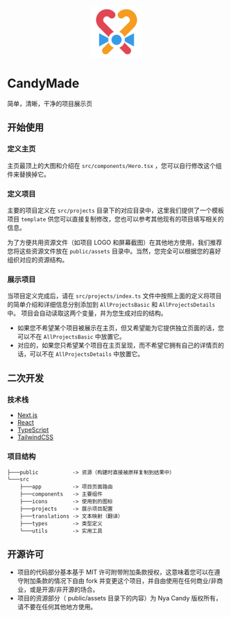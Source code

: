 <div align="center">

<img src="./public/assets/logos/candymade.svg" width="120" height="120" alt="CandyMade Logo"/>

</div>

# CandyMade

简单，清晰，干净的项目展示页

## 开始使用

### 定义主页

主页最顶上的大图和介绍在 `src/components/Hero.tsx` ，您可以自行修改这个组件来替换掉它。

### 定义项目

主要的项目定义在 `src/projects` 目录下的对应目录中，这里我们提供了一个模板项目 `template` 供您可以直接复制修改，您也可以参考其他现有的项目填写相关的信息。

为了方便共用资源文件（如项目 LOGO 和屏幕截图）在其他地方使用，我们推荐您将这些资源文件放在 `public/assets` 目录中。当然，您完全可以根据您的喜好组织对应的资源结构。

### 展示项目

当项目定义完成后，请在 `src/projects/index.ts` 文件中按照上面的定义将项目的简单介绍和详细信息分别添加到 `AllProjectsBasic` 和 `AllProjectsDetails` 中。
项目会自动读取这两个变量，并为您生成对应的结构。

- 如果您不希望某个项目被展示在主页，但又希望能为它提供独立页面的话，您可以不在 `AllProjectsBasic` 中放置它。
- 对应的，如果您只希望某个项目在主页呈现，而不希望它拥有自己的详情页的话，可以不在 `AllProjectsDetails` 中放置它。

## 二次开发

### 技术栈

- [Next.js](https://nextjs.org/)
- [React](https://react.dev/)
- [TypeScript](https://www.typescriptlang.org/)
- [TailwindCSS](https://tailwindcss.com/)

### 项目结构

```
├───public           -> 资源（构建时直接被原样复制到结果中）
└───src
    ├───app          -> 项目页面路由
    ├───components   -> 主要组件
    ├───icons        -> 使用到的图标
    ├───projects     -> 展示项目配置
    ├───translations -> 文本映射（翻译）
    ├───types        -> 类型定义
    └───utils        -> 实用工具
```

## 开源许可

- 项目的代码部分基本基于 MIT 许可附带附加条款授权，这意味着您可以在遵守附加条款的情况下自由 fork 并变更这个项目，并自由使用在任何商业/非商业，或是开源/非开源的场合。
- 项目的资源部分（ public/assets 目录下的内容）为 Nya Candy 版权所有，请不要在任何其他地方使用。
